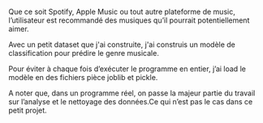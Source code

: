 Que ce soit Spotify, Apple Music ou tout autre plateforme de music, l’utilisateur est recommandé des musiques qu’il pourrait potentiellement aimer. 

Avec un petit dataset que j'ai construite, j'ai construis un modèle de classification pour prédire le genre musicale.

Pour éviter à chaque fois d’exécuter le programme en entier, j’ai load le modèle en des fichiers pièce joblib et pickle. 


A noter que, dans un programme réel, on passe la majeur partie du travail sur l’analyse et le nettoyage des données.Ce qui n’est pas le cas dans ce petit projet. 
